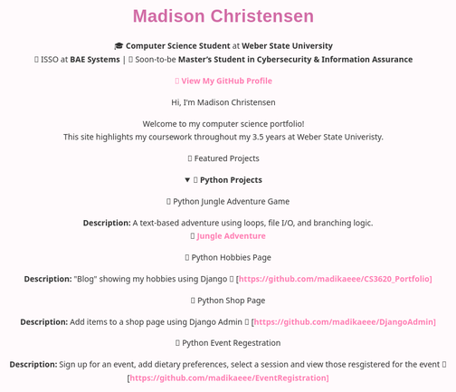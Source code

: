 <h1 align="center"> Madison Christensen </h1>
<p align="center">
🎓 <b>Computer Science Student</b> at <b>Weber State University</b><br>
💼 ISSO at <b>BAE Systems</b> | 🎯 Soon-to-be <b>Master’s Student in Cybersecurity & Information Assurance</b><br>
</p>

<p align="center">
  <a href="https://github.com/madikaeee"><b>🔗 View My GitHub Profile</b></a>
</p>





Hi, I'm Madison Christensen

Welcome to my computer science portfolio!  
This site highlights my coursework throughout my 3.5 years at Weber State Univeristy. 


🚀 Featured Projects



<details open>
  <summary><b>🐍 Python Projects</b></summary>

  <div style="margin-left:1rem; margin-top:0.5rem;">

    
🐍 Python Jungle Adventure Game  

**Description:** A text-based adventure using loops, file I/O, and branching logic.  
🔗 <a href="[https://github.com/madikaeee/jungle-adventure-game](https://github.com/madikaeee/CS3620_Project1)">Jungle Adventure</a>


🐍 Python Hobbies Page

**Description:** "Blog" showing my hobbies using Django
🔗 [https://github.com/madikaeee/CS3620_Portfolio]

🐍 Python Shop Page

**Description:** Add items to a shop page using Django Admin
🔗 [https://github.com/madikaeee/DjangoAdmin]

🐍 Python Event Regestration

**Description:** Sign up for an event, add dietary preferences, select a session and view those resgistered for the event
🔗 [https://github.com/madikaeee/EventRegistration]
  </div>
</details>



<style>
body {
  font-family: "Poppins", "Segoe UI", sans-serif;
  background-color: #fffafc;
  color: #333;
  text-align: center;
  margin: 0 auto;
  max-width: 900px;
  padding: 2rem;
  line-height: 1.7;
}

h1, h2, h3 {
  font-family: "Poppins", sans-serif;
  color: #d16ba5;
  font-weight: 700;
  letter-spacing: 0.5px;
}

h1 {
  font-size: 2.2em;
  margin-bottom: 0.3em;
}

h2 {
  font-size: 1.6em;
  margin-top: 2em;
  color: #b65fcf;
}


a {
  color: #ff7eb3;
  text-decoration: none;
  font-weight: 600;
}

a:hover {
  color: #ffb3c1;
  text-decoration: underline;
}

/* 🌷 Buttons */
.btn {
  display: inline-block;
  background-color: #ffb3c1;
  color: white !important;
  padding: 10px 18px;
  border-radius: 8px;
  margin: 12px 0;
  text-decoration: none;
  font-weight: 600;
  box-shadow: 0 2px 5px rgba(255, 182, 193, 0.3);
  transition: all 0.2s ease-in-out;
}

.btn:hover {
  background-color: #ff8fab;
  transform: translateY(-2px);
}

/* 🌼 Section Dividers */
hr {
  border: none;
  height: 1px;
  background: linear-gradient(to right, #f9d1e4, #fcd5ce, #f9d1e4);
  margin: 2.5em 0;
  border-radius: 50%;
}

/* 🩵 Blockquotes */
blockquote {
  background: #fff0f6;
  border-left: 4px solid #ffb3c1;
  margin: 1.5em auto;
  padding: 1em 1.2em;
  border-radius: 10px;
  color: #444;
  max-width: 700px;
  text-align: left;
  font-style: italic;
}


</style>
